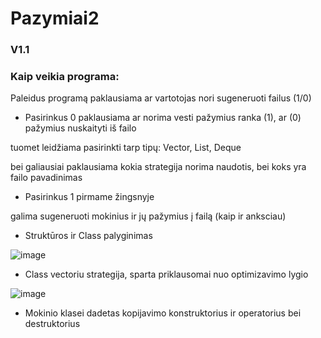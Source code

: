 # Pazymiai2

### V1.1

### 

### Kaip veikia programa:

Paleidus programą paklausiama ar vartotojas nori sugeneruoti failus (1/0)

- Pasirinkus 0 paklausiama ar norima vesti pažymius ranka (1), ar (0) pažymius nuskaityti iš failo

tuomet leidžiama pasirinkti tarp tipų: Vector, List, Deque

bei galiausiai paklausiama kokia strategija norima naudotis, bei koks yra failo pavadinimas

- Pasirinkus 1 pirmame žingsnyje

galima sugeneruoti mokinius ir jų pažymius į failą (kaip ir anksciau)

- Struktūros ir Class palyginimas

![image](https://user-images.githubusercontent.com/92589309/170834433-d0e59a73-8c36-4542-9a40-8f477800c88f.png)

- Class vectoriu strategija, sparta priklausomai nuo optimizavimo lygio

![image](https://user-images.githubusercontent.com/92589309/170834744-d1571193-2696-4823-931d-a34a90aa956c.png)

- Mokinio klasei dadetas kopijavimo konstruktorius ir operatorius bei destruktorius

